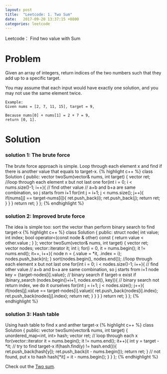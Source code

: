 ```yaml
---
layout: post
title:  "Leetcode: 1. Two Sum"
date:   2017-09-20 13:37:15 +0800
categories: leetcode
---
```


Leetcode： Find two value with Sum




# Problem
Given an array of integers, return indices of the two numbers such that they add up to a specific target.

You may assume that each input would have exactly one solution, and you may not use the same element twice.
```
Example:
Given nums = [2, 7, 11, 15], target = 9,

Because nums[0] + nums[1] = 2 + 7 = 9,
return [0, 1].
```

# Solution

### solution 1: The brute force
The brute force approach is simple. Loop through each element x and find if there is another value that equals to target-x.
{% highlight c++ %}
class Solution {
public:
    vector<int> twoSum(vector<int>& nums, int target) {
        vector<int> ret;
        //loop through each element x but not last one
        for(int i = 0; i < nums.size()-1; i++){
        	// find other value
        	// a+b and b+a are same combination, so j starts from i+1
      	 	for(int j = i+1; j < nums.size(); j++){
                if(nums[j] == target-nums[i]){
                    ret.push_back(i);
                    ret.push_back(j);
                    return ret;
                }
            }
        }
        return ret;
    }
};
{% endhighlight %}

### solution 2: Improved brute force
The idea is simple too: sort the vector than perform binary search to find target-x
{% highlight c++ %}
class Solution {
public:
    struct node{
        int value;
        int index;
        bool operator<(const node & other) const
        {
            return value < other.value ;
        }
    };
    vector<int> twoSum(vector<int>& nums, int target) {
        vector<int> ret;
        vector<node> nodes;
        vector<int>::iterator it;
        int i;
        for(i = 0, it = nums.begin(); it != nums.end(); it++, i++){
            node n = {.value = *it, .index = i};
            nodes.push_back(n);
        }
        sort(nodes.begin(), nodes.end());
        //loop through each element x but not last one
        for(int i = 0; i < nodes.size()-1; i++){
        	// find other value
        	// a+b and b+a are same combination, so j starts from i+1
            node key = {target-nodes[i].value};
            // binary search if target-x exist
        	if (binary_search (nodes.begin()+i+1, nodes.end(), key)){
                // binary search not return index, we do it ourselves
	      	 	for(int j = i+1; j < nodes.size(); j++){
	                if(nodes[j].value == target-nodes[i].value){
	                    ret.push_back(nodes[i].index);
	                    ret.push_back(nodes[j].index);
	                    return ret;
	                }
	            }
            }
        }
        return ret;
    }
};
{% endhighlight %}

### solution 3: Hash table
Using hash table to find x and anther target-x
{% highlight c++ %}
class Solution {
public:
    vector<int> twoSum(vector<int>& nums, int target) {
        unordered_map<int, int> hash;
        vector<int> ret;
        // loop through each x
        for(vector<int>::iterator it = nums.begin(); it != nums.end(); it++){
            int y = target - *it;
            // try to find target-x
            if(hash.find(y) != hash.end()){
                ret.push_back(hash[y]);
                ret.push_back(it - nums.begin());
                return ret;
            }
            // not found, put x to hash
            hash[*it] = it - nums.begin();
        }
    }
};
{% endhighlight %}

Check out the [Two sum].

[Two sum]: https://leetcode.com/problems/two-sum/description/
